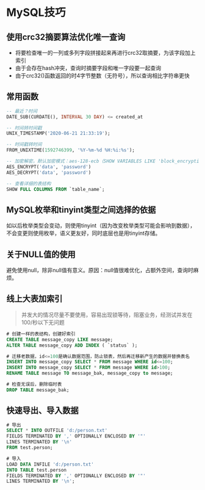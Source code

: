 MySQL技巧
===========

## 使用crc32摘要算法优化唯一查询

* 将要检查唯一的一列或多列字段拼接起来再进行crc32取摘要，为该字段加上索引
* 由于会存在hash冲突，查询时摘要字段和唯一字段要一起查询
* 由于crc32()函数返回的时4字节整数（无符号），所以查询相比字符串更快

## 常用函数
```sql
-- 最近？时间
DATE_SUB(CURDATE(), INTERVAL 30 DAY) <= created_at

-- 时间转时间戳
UNIX_TIMESTAMP('2020-06-21 21:33:19');

-- 时间戳转时间
FROM_UNIXTIME(1592746399, '%Y-%m-%d %H:%i:%s');

-- 加密解密，默认加密模式：aes-128-ecb（SHOW VARIABLES LIKE 'block_encryption_mode'），填充模式：PKCS7
AES_ENCRYPT('data', 'password')
AES_DECRYPT('data', 'password')

-- 查看详细的表结构
SHOW FULL COLUMNS FROM `table_name`;
```

## MySQL枚举和tinyint类型之间选择的依据

如以后枚举类型会变动，则使用tinyint（因为改变枚举类型可能会影响到数据），不会变更则使用枚举，语义更友好，同时底层也是用tinyint存储。

## 关于NULL值的使用

避免使用null，除非null值有意义。原因：null值很难优化，占额外空间，查询时麻烦。

## 线上大表加索引
> 并发大的情况尽量不要使用，容易出现锁等待，阻塞业务，经测试并发在100/秒以下无问题
```sql
# 创建一样的表结构，创建好索引
CREATE TABLE message_copy LIKE message;
ALTER TABLE message_copy ADD INDEX ( `status` );

# 迁移老数据，id<=100是确认数据范围，防止锁表，然后再迁移新产生的数据并替换表名
INSERT INTO message_copy SELECT * FROM message WHERE id<=100;
INSERT INTO message_copy SELECT * FROM message WHERE id>100;
RENAME TABLE message TO message_bak, message_copy to message;

# 检查无误后，删除临时表
DROP TABLE message_bak;
```

## 快速导出、导入数据
```sql
# 导出
SELECT * INTO OUTFILE 'd:/person.txt'
FIELDS TERMINATED BY ',' OPTIONALLY ENCLOSED BY '"'
LINES TERMINATED BY '\n'
FROM test.person;

# 导入
LOAD DATA INFILE 'd:/person.txt'
INTO TABLE test.person
FIELDS TERMINATED BY ',' OPTIONALLY ENCLOSED BY '"'
LINES TERMINATED BY '\n';
```